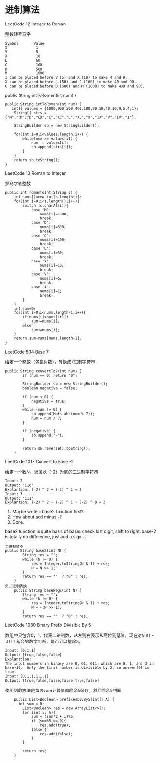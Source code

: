# 进制算法

LeetCode 12 Integer to Roman

整数转罗马字

```
Symbol       Value
I             1
V             5
X             10
L             50
C             100
D             500
M             1000
I can be placed before V (5) and X (10) to make 4 and 9. 
X can be placed before L (50) and C (100) to make 40 and 90. 
C can be placed before D (500) and M (1000) to make 400 and 900.
```

public String intToRoman(int num) {

```
public String intToRoman(int num) { 
   int[] values = {1000,900,500,400,100,90,50,40,10,9,5,4,1};
    String[] strs = {"M","CM","D","CD","C","XC","L","XL","X","IX","V","IV","I"};
    
    StringBuilder sb = new StringBuilder();
    
    for(int i=0;i<values.length;i++) {
        while(num >= values[i]) {
            num -= values[i];
            sb.append(strs[i]);
        }
    }
    return sb.toString();
}
```

LeetCode 13 Roman to Integer

罗马字转整数

```
public int romanToInt(String s) {
    int nums[]=new int[s.length()];
    for(int i=0;i<s.length();i++){
        switch (s.charAt(i)){
            case 'M':
                nums[i]=1000;
                break;
            case 'D':
                nums[i]=500;
                break;
            case 'C':
                nums[i]=100;
                break;
            case 'L':
                nums[i]=50;
                break;
            case 'X' :
                nums[i]=10;
                break;
            case 'V':
                nums[i]=5;
                break;
            case 'I':
                nums[i]=1;
                break;
        }
    }
    int sum=0;
    for(int i=0;i<nums.length-1;i++){
        if(nums[i]<nums[i+1])
            sum-=nums[i];
        else
            sum+=nums[i];
    }
    return sum+nums[nums.length-1];
}
```

LeetCode 504 Base 7

给定一个整数（包含负数），转换成7进制字符串

```
public String convertTo7(int num) {
        if (num == 0) return "0";
        
        StringBuilder sb = new StringBuilder();
        boolean negative = false;
        
        if (num < 0) {
            negative = true;
        }
        while (num != 0) {
            sb.append(Math.abs(num % 7));
            num = num / 7;
        }
        
        if (negative) {
            sb.append("-");
        }
        
        return sb.reverse().toString();
    }
```

LeetCode 1017 Convert to Base -2

给定一个数N，返回以（-2）为底的二进制字符串

```
Input: 2
Output: "110"
Explantion: (-2) ^ 2 + (-2) ^ 1 = 2
Input: 3
Output: "111"
Explantion: (-2) ^ 2 + (-2) ^ 1 + (-2) ^ 0 = 3
```

1. Maybe write a base2 function first?
2. How about add minus `-`?
3. Done.

base2 function is quite basis of basis.
check last digit, shift to right.
base-2 is totally no difference, just add a sign `-`.

```
二进制转换
public String base2(int N) {
        String res = "";
        while (N != 0) {
            res = Integer.toString(N & 1) + res;
            N = N >> 1;
        }
        return res == ""  ? "0" : res;
    }
负二进制转换
    public String baseNeg2(int N) {
        String res = "";
        while (N != 0) {
            res = Integer.toString(N & 1) + res;
            N = -(N >> 1);
        }
        return res == ""  ? "0" : res;
```

LeetCode 1080 Binary Prefix Divisible By 5

数组中只包含0，1。代表二进制数，从左到右表示从高位到低位。现在对`A[0]` - `A[i]` 组合的数字判断，是否可以整除5。

```
Input: [0,1,1]
Output: [true,false,false]
Explanation: 
The input numbers in binary are 0, 01, 011; which are 0, 1, and 3 in base-10.  Only the first number is divisible by 5, so answer[0] is true.
Input: [0,1,1,1,1,1]
Output: [true,false,false,false,true,false]
```

使用到的方法是每次sum计算值都除余5保存，然后除余5判断

```
	public List<Boolean> prefixesDivBy5(int[] A) {
      int sum = 0;
        List<Boolean> res = new ArrayList<>();
        for (int i: A){
            sum = (sum*2 + i)%5;
            if (sum%5 == 0){
                res.add(true);
            }else {
                res.add(false);
            }
        }

        return res;
    }
```











